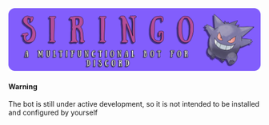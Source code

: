 <div style="text-align:center"> 
    <img src="assets/siringo-thumbnail.png" />
</div>



#### Warning
The bot is still under active development, so it is not intended to be installed and configured by yourself
